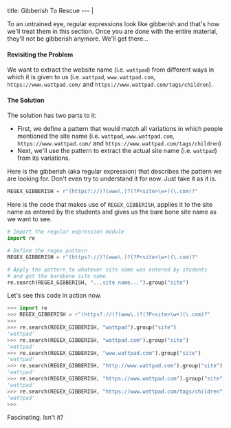 title: Gibberish To Rescue
--- |

  To an untrained eye, regular expressions look like gibberish and that's how we'll treat them in this section. Once you are done with the entire material, they'll not be gibberish anymore. We'll get there...

  #### Revisiting the Problem

  We want to extract the website name (i.e. `wattpad`) from different ways in which it is given to us (i.e. `wattpad`, `www.wattpad.com`, `https://www.wattpad.com/` and `https://www.wattpad.com/tags/children`).

  #### The Solution

  The solution has two parts to it:

  * First, we define a pattern that would match all variations in which people mentioned the site name (i.e. `wattpad`, `www.wattpad.com`, `https://www.wattpad.com/` and `https://www.wattpad.com/tags/children`)
  * Next, we'll use the pattern to extract the actual site name (i.e. `wattpad`) from its variations.

  Here is the gibberish (aka regular expression) that describes the pattern we are looking for. Don't even try to understand it for now. Just take it as it is.

  ```Python
  REGEX_GIBBERISH = r"(https?://)?(www\.)?(?P<site>\w+)(\.com)?"
  ```

  Here is the code that makes use of `REGEX_GIBBERISH`, applies it to the site name as entered by the students and gives us the bare bone site name as we want to see.

  ```Python
  # Import the regular expression module
  import re

  # Define the regex pattern
  REGEX_GIBBERISH = r"(https?://)?(www\.)?(?P<site>\w+)(\.com)?"

  # Apply the pattern to whatever site name was entered by students
  # and get the barebone site name.
  re.search(REGEX_GIBBERISH, "...site name...").group("site")
  ```

  Let's see this code in action now.

  ```Python
  >>> import re
  >>> REGEX_GIBBERISH = r"(https?://)?(www\.)?(?P<site>\w+)(\.com)?"
  >>>
  >>> re.search(REGEX_GIBBERISH, "wattpad").group("site")
  'wattpad'
  >>> re.search(REGEX_GIBBERISH, "wattpad.com").group("site")
  'wattpad'
  >>> re.search(REGEX_GIBBERISH, "www.wattpad.com").group("site")
  'wattpad'
  >>> re.search(REGEX_GIBBERISH, "http://www.wattpad.com").group("site")
  'wattpad'
  >>> re.search(REGEX_GIBBERISH, "https://www.wattpad.com").group("site")
  'wattpad'
  >>> re.search(REGEX_GIBBERISH, "https://www.wattpad.com/tags/children").group("site")
  'wattpad'
  >>>
  ```

  Fascinating. Isn't it?
